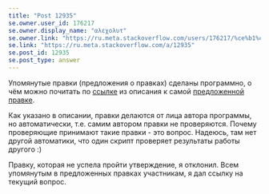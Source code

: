 ```yaml
---
title: "Post 12935"
se.owner.user_id: 176217
se.owner.display_name: "αλεχολυτ"
se.owner.link: "https://ru.meta.stackoverflow.com/users/176217/%ce%b1%ce%bb%ce%b5%cf%87%ce%bf%ce%bb%cf%85%cf%84"
se.link: "https://ru.meta.stackoverflow.com/a/12935"
se.post_id: 12935
se.post_type: answer
---
```

<p>Упомянутые правки (предложения о правках) сделаны программно, о чём можно почитать по <a href="https://gist.github.com/Glorfindel83/9d954d34385d2ac2597bbe864466259f" rel="nofollow noreferrer">ссылке</a> из описания к самой <a href="https://ru.stackoverflow.com/review/suggested-edits/873883">предложенной правке</a>.</p>
<p>Как указано в описании, правки делаются от лица автора программы, но автоматически, т.е. самим автором правки не проверяются. Почему проверяющие принимают такие правки - это вопрос. Надеюсь, там нет другой автоматики, что один скрипт проверяет результаты работы другого :)</p>
<p>Правку, которая не успела пройти утверждение, я отклонил.
Всем упомянутым в предложенных правках участникам, я дал ссылку на текущий вопрос.</p>
